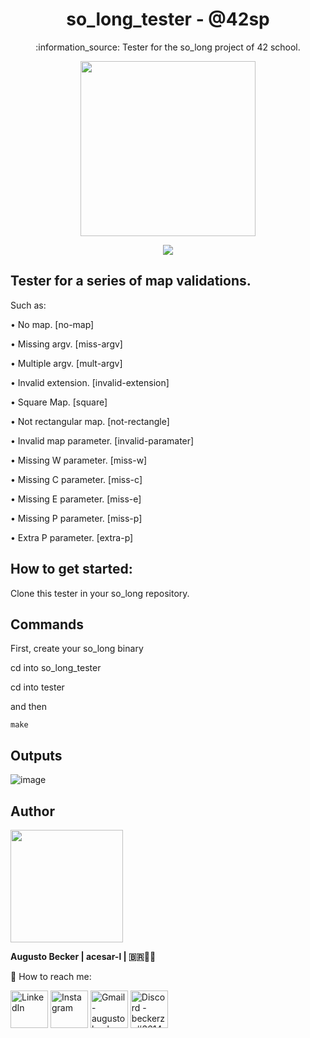 <h1 align="center">  so_long_tester - @42sp </h1>
<p align="center">:information_source: Tester for the so_long project of 42 school.</p>

<p align="center"><img height="280em" src="https://user-images.githubusercontent.com/81205527/160289951-59faa170-9201-403b-a83b-69f975549ef7.jpg"></p>

<p align="center"><a href="https://www.42sp.org.br/" target="_blank"><img src="https://img.shields.io/static/v1?label=&message=SP&color=000&style=for-the-badge&logo=42""></a></p>



## Tester for a series of map validations.

Such as: 

• No map.                 [no-map]

• Missing argv.           [miss-argv]
  
• Multiple argv.          [mult-argv]
  
• Invalid extension.  		[invalid-extension]

• Square Map.				      [square]

• Not rectangular map. 		[not-rectangle]  
  
• Invalid map parameter.  [invalid-paramater]

• Missing W parameter.		[miss-w]

• Missing C parameter. 		[miss-c]

• Missing E parameter. 		[miss-e]
  
• Missing P parameter. 		[miss-p]
  
• Extra P parameter.   		[extra-p]

  
## How to get started:
  
Clone this tester in your so_long repository.
  
## Commands

First, create your so_long binary
	
cd into so_long_tester
	
cd into tester
	
and then
	
	make

## Outputs
	
![image](https://user-images.githubusercontent.com/81205527/160744567-c64eb579-5528-4272-b4a6-579085aaebdf.png)
	
## Author
<div>
    <img height="180em" src="https://user-images.githubusercontent.com/81205527/152089472-0aa06bd9-d882-4c83-adfc-8230d1e958c1.png">
    
<strong> Augusto Becker | acesar-l | 🇧🇷👨‍🚀</strong>
    
:wave: How to reach me: 
    
  <a href="https://www.linkedin.com/in/augusto-becker/" target="_blank"><img align="center" alt="LinkedIn" height="60" src="https://user-images.githubusercontent.com/81205527/157161849-01a9df02-bf32-45be-add4-122bc40b48cf.png"></a>
<a href="https://www.instagram.com/augusto.becker/" target="_blank"><img align="center" alt="Instagram" height="60" src="https://user-images.githubusercontent.com/81205527/157161841-19ec3ab2-2c8f-4ec0-8b9d-3cd885256098.png"></a>
<a href = "mailto:augustobecker.dev@gmail.com"> <img align="center" alt="Gmail - augustobecker.dev@gmail.com" height="60" src="https://user-images.githubusercontent.com/81205527/157161831-eb9dffee-404b-4ffe-b0af-34671219f7fb.png"></a>
<a href="https://discord.gg/3kxYkBRxUy" target="_blank"><img align="center" alt="Discord - beckerzz#3614" height="60" src="https://user-images.githubusercontent.com/81205527/157161820-de88dc63-61a3-4c9f-9445-07ac98bf0bc2.png"></a>
</div>
